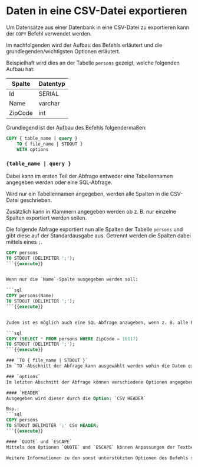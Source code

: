 # Daten in eine CSV-Datei exportieren
Um Datensätze aus einer Datenbank in eine CSV-Datei zu exportieren kann der `COPY` Befehl verwendet werden.

Im nachfolgenden wird der Aufbau des Befehls erläutert und die grundlegenden/wichtigsten Optionen erläutert.

Beispielhaft wird dies an der Tabelle `persons` gezeigt, welche folgenden Aufbau hat:

| Spalte  | Datentyp |
| ------- | -------- |
| Id      | SERIAL   |
| Name    | varchar  |
| ZipCode | int      |

Grundlegend ist der Aufbau des Befehls folgendermaßen:

```sql
COPY { table_name | query }
    TO { file_name | STDOUT }
    WITH options
```

### `{table_name | query }`
Dabei kann im ersten Teil der Abfrage entweder eine Tabellennamen angegeben werden oder eine SQL-Abfrage.

Wird nur ein Tabellennamen angegeben, werden alle Spalten in die CSV-Datei geschrieben.

Zusätzlich kann in Klammern angegeben werden ob z. B. nur einzelne Spalten exportiert werden sollen.

Die folgende Abfrage exportiert nun alle Spalten der Tabelle `persons` und gibt diese auf der Standardausgabe aus. Getrennt werden die Spalten dabei mittels eines `;`.
```sql
COPY persons
TO STDOUT (DELIMITER ';');
```{{execute}}


Wenn nur die `Name`-Spalte ausgegeben werden soll:

```sql
COPY persons(Name)
TO STDOUT (DELIMITER ';');
```{{execute}}


Zudem ist es möglich auch eine SQL-Abfrage anzugeben, wenn z. B. alle Personen mit einer bestimmten PLZ exportiert werden sollen:

```sql
COPY (SELECT * FROM persons WHERE ZipCode = 10117)
TO STDOUT (DELIMITER ';');
```{{execute}}

### `TO { file_name | STDOUT }`
Im `TO`-Abschnitt der Abfrage kann ausgewählt werden wohin die Daten exportiert werden sollen. Dabei ist STDOUT die Standardausgabe auf der Konsole. Um Daten in eine Datei zu exportieren muss alternativ der Dateiname angegeben werden.

### `options`
Im letzten Abschnitt der Abfrage können verschiedene Optionen angegeben werden. Eine der Wichtigsten ist dabei z. B. ob ein Header mit ausgegeben werden soll.

#### `HEADER`
Ausgegeben wird dieser durch die Option: `CSV HEADER`

Bsp.:
```sql
COPY persons
TO STDOUT DELIMITER ';' CSV HEADER;
```{{execute}}

#### `QUOTE` und `ESCAPE`
Mittels den Optionen `QUOTE` und `ESCAPE` können Anpassungen der Textbegrenzungszeichen und Escape-Zeichen gemacht werden.

Weitere Informationen zu den sonst unterstützten Optionen des Befehls sind auf der Dokumentationsseite  von PostgreSQL zu finden.